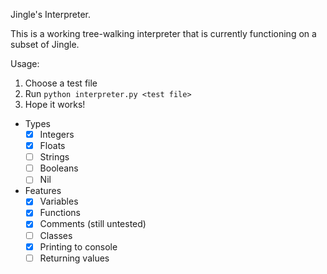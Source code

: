 Jingle's Interpreter.

This is a working tree-walking interpreter that is currently functioning on a subset of Jingle.

Usage:

1. Choose a test file
2. Run `python interpreter.py <test file>`
3. Hope it works!

- Types
  - [x] Integers
  - [x] Floats
  - [ ] Strings
  - [ ] Booleans
  - [ ] Nil
- Features
  - [x] Variables
  - [x] Functions
  - [x] Comments (still untested)
  - [ ] Classes
  - [x] Printing to console
  - [ ] Returning values
